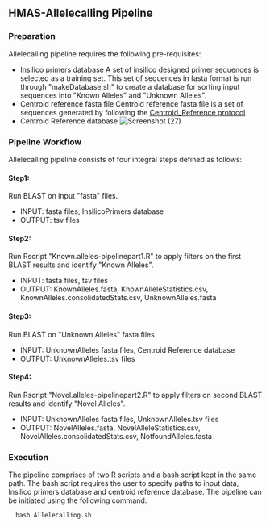 ## HMAS-Allelecalling Pipeline

### Preparation
Allelecalling pipeline requires the following pre-requisites:
* Insilico primers database
A set of insilico designed primer sequences is selected as a training set. This set of sequences in fasta format is run through "makeDatabase.sh" to create a database for sorting input sequences into "Known Alleles" and "Unknown Alleles".
* Centroid reference fasta file
Centroid reference fasta file is a set of sequences generated by following the [Centroid_Reference protocol](https://github.com/aminaDBM/HMAS-Allelecalling-Pipeline/tree/main/Centroid_Reference)
* Centroid Reference database
![Screenshot (27)](https://user-images.githubusercontent.com/93733968/228119977-c15fa1ab-7025-4b26-b957-daeef87e0622.png)


### Pipeline Workflow
Allelecalling pipeline consists of four integral steps defined as follows:

#### Step1:

Run BLAST on input "fasta" files.
* INPUT: fasta files, InsilicoPrimers database
* OUTPUT: tsv files

#### Step2:

Run Rscript "Known.alleles-pipelinepart1.R" to apply filters on the first BLAST results and identify "Known Alleles".
* INPUT: fasta files, tsv files
* OUTPUT: KnownAlleles.fasta, KnownAlleleStatistics.csv, KnownAlleles.consolidatedStats.csv, UnknownAlleles.fasta

#### Step3:

Run BLAST on "Unknown Alleles" fasta files
* INPUT: UnknownAlleles fasta files, Centroid Reference database
* OUTPUT: UnknownAlleles.tsv files

#### Step4:

Run Rscript "Novel.alleles-pipelinepart2.R" to apply filters on second BLAST results and identify "Novel Alleles".
* INPUT: UnknownAlleles fasta files, UnknownAlleles.tsv files
* OUTPUT: NovelAlleles.fasta, NovelAlleleStatistics.csv, NovelAlleles.consolidatedStats.csv, NotfoundAlleles.fasta

### Execution

The pipeline comprises of two R scripts and a bash script kept in the same path. The bash script requires the user to specify paths to input data, Insilico primers database and centroid reference database. 
The pipeline can be initiated using the following command:

      bash Allelecalling.sh
  
